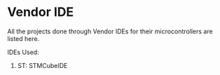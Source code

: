 # Vendor IDE
All the projects done through Vendor IDEs for their microcontrollers are listed here.

IDEs Used:
1. ST: STMCubeIDE
